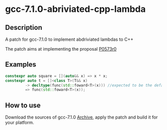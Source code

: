 # gcc-7.1.0-abriviated-cpp-lambda

## Description
A patch for gcc-7.1.0 to implement abdriviated lambdas to C++

The patch aims at implementing the proposal [P0573r0](http://www.open-std.org/jtc1/sc22/wg21/docs/papers/2017/p0573r0.html)

## Examples

```c++
constexpr auto square = [](auto&& x) => x * x;
constexpr auto t = []<class T>(T&& x)
         -> decltype(func(std::foward<T>(x))) //expected to be the default, in progress
         => func(std::foward<T>(x));
```
## How to use

Download the sources of gcc-7.1.0 [Archive](https://gcc.gnu.org/mirrors.html), apply the patch and build it for your platform.
